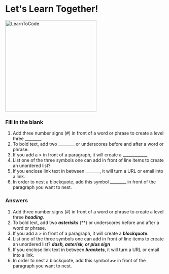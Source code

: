# Let's Learn Together! 
<img width="287" alt="LearnToCode" src="https://user-images.githubusercontent.com/112881441/188765730-41a744c4-4eb2-4b65-a785-86c0b56d7ece.png">

### Fill in the blank
1. Add three number signs (#) in front of a word or phrase to create a level three ________.
2. To bold text, add two ________ or underscores before and after a word or phrase.
3. If you add a > in front of a paragraph, it will create a ____________.
4. List one of the three symbols one can add in front of line items to create an unordered list?
5. If you enclose link text in between _______, it will turn a URL or email into a link.
6. In order to nest a blockquote, add this symbol ________ in front of the paragraph you want to nest.



### Answers
1. Add three number signs (#) in front of a word or phrase to create a level three ***heading***.
2. To bold text, add two ***asterisks*** (**) or underscores before and after a word or phrase.
3. If you add a > in front of a paragraph, it will create a ***blockquote***.
4. List one of the three symbols one can add in front of line items to create an unordered list? ***dash, asterisk, or plus sign***
6. If you enclose link text in between ***brackets***, it will turn a URL or email into a link. 
7. In order to nest a blockquote, add this symbol ***>>*** in front of the paragraph you want to nest.
